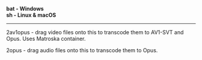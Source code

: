**bat - Windows**  
**sh - Linux & macOS**

<hr>

2av1opus - drag video files onto this to transcode them to AV1-SVT and Opus. Uses Matroska container.  

2opus - drag audio files onto this to transcode them to Opus.  
